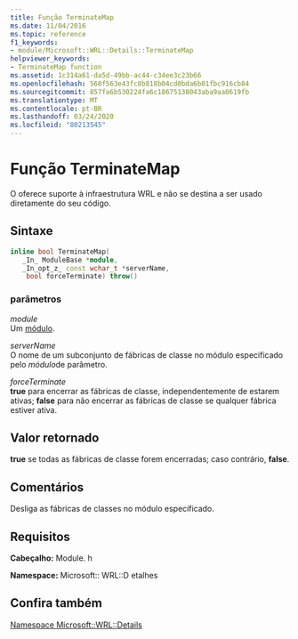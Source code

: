 ```yaml
---
title: Função TerminateMap
ms.date: 11/04/2016
ms.topic: reference
f1_keywords:
- module/Microsoft::WRL::Details::TerminateMap
helpviewer_keywords:
- TerminateMap function
ms.assetid: 1c314a61-da5d-49bb-ac44-c34ee3c23b66
ms.openlocfilehash: 560f563e43fc8b818b04cd0bda6b01fbc916cb84
ms.sourcegitcommit: 857fa6b530224fa6c18675138043aba9aa0619fb
ms.translationtype: MT
ms.contentlocale: pt-BR
ms.lasthandoff: 03/24/2020
ms.locfileid: "80213545"
---
```

# <a name="terminatemap-function"></a>Função TerminateMap

O oferece suporte à infraestrutura WRL e não se destina a ser usado diretamente do seu código.

## <a name="syntax"></a>Sintaxe

```cpp
inline bool TerminateMap(
   _In_ ModuleBase *module,
   _In_opt_z_ const wchar_t *serverName,
    bool forceTerminate) throw()
```

### <a name="parameters"></a>parâmetros

*module*<br/>
Um [módulo](module-class.md).

*serverName*<br/>
O nome de um subconjunto de fábricas de classe no módulo especificado pelo *módulo*de parâmetro.

*forceTerminate*<br/>
**true** para encerrar as fábricas de classe, independentemente de estarem ativas; **false** para não encerrar as fábricas de classe se qualquer fábrica estiver ativa.

## <a name="return-value"></a>Valor retornado

**true** se todas as fábricas de classe forem encerradas; caso contrário, **false**.

## <a name="remarks"></a>Comentários

Desliga as fábricas de classes no módulo especificado.

## <a name="requirements"></a>Requisitos

**Cabeçalho:** Module. h

**Namespace:** Microsoft:: WRL::D etalhes

## <a name="see-also"></a>Confira também

[Namespace Microsoft::WRL::Details](microsoft-wrl-details-namespace.md)
